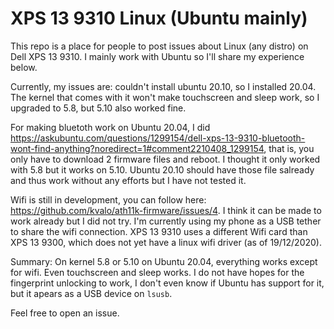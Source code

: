 # XPS 13 9310 Linux (Ubuntu mainly)
This repo is a place for people to post issues about Linux (any distro) on Dell XPS 13 9310. I mainly work with Ubuntu so I'll share my experience below.

Currently, my issues are: couldn't install ubuntu 20.10, so I installed 20.04. The kernel that comes with it won't make touchscreen and sleep work, so I upgraded to 5.8, but 5.10 also worked fine.

For making bluetoth work on Ubuntu 20.04, I did https://askubuntu.com/questions/1299154/dell-xps-13-9310-bluetooth-wont-find-anything?noredirect=1#comment2210408_1299154, that is, you only have to download 2 firmware files and reboot. I thought it only worked with 5.8 but it works on 5.10. Ubuntu 20.10 should have those file salready and thus work without any efforts but I have not tested it.

Wifi is still in development, you can follow here: https://github.com/kvalo/ath11k-firmware/issues/4. I think it can be made to work already but I did not try. I'm currently using my phone as a USB tether to share the wifi connection. XPS 13 9310 uses a different Wifi card than XPS 13 9300, which does not yet have a linux wifi driver (as of 19/12/2020).

Summary: On kernel 5.8 or 5.10 on Ubuntu 20.04, everything works except for wifi. Even touchscreen and sleep works. I do not have hopes for the fingerprint unlocking to work, I don't even know if Ubuntu has support for it, but it apears as a USB device on `lsusb`.


Feel free to open an issue.
